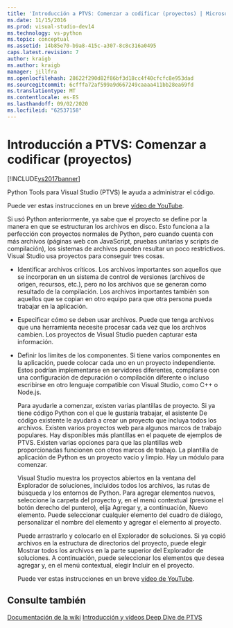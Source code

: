 ```yaml
---
title: 'Introducción a PTVS: Comenzar a codificar (proyectos) | Microsoft Docs'
ms.date: 11/15/2016
ms.prod: visual-studio-dev14
ms.technology: vs-python
ms.topic: conceptual
ms.assetid: 14b85e70-b9a8-415c-a307-8c8c316a0495
caps.latest.revision: 7
author: kraigb
ms.author: kraigb
manager: jillfra
ms.openlocfilehash: 28622f290d82f86bf3d18cc4f40cfcfc8e953dad
ms.sourcegitcommit: 6cfffa72af599a9d667249caaaa411bb28ea69fd
ms.translationtype: MT
ms.contentlocale: es-ES
ms.lasthandoff: 09/02/2020
ms.locfileid: "62537158"
---
```

# <a name="getting-started-with-ptvs-start-coding-projects"></a>Introducción a PTVS: Comenzar a codificar (proyectos)
[!INCLUDE[vs2017banner](../includes/vs2017banner.md)]

Python Tools para Visual Studio (PTVS) le ayuda a administrar el código. 
 
 Puede ver estas instrucciones en un breve [vídeo de YouTube](https://www.youtube.com/watch?v=KHPoVpL7zHg&list=PLReL099Y5nRdLgGAdrb_YeTdEnd23s6Ff&index=2). 
 
 Si usó Python anteriormente, ya sabe que el proyecto se define por la manera en que se estructuran los archivos en disco. Esto funciona a la perfección con proyectos normales de Python, pero cuando cuenta con más archivos (páginas web con JavaScript, pruebas unitarias y scripts de compilación), los sistemas de archivos pueden resultar un poco restrictivos. Visual Studio usa proyectos para conseguir tres cosas. 
 
- Identificar archivos críticos. Los archivos importantes son aquellos que se incorporan en un sistema de control de versiones (archivos de origen, recursos, etc.), pero no los archivos que se generan como resultado de la compilación. Los archivos importantes también son aquellos que se copian en otro equipo para que otra persona pueda trabajar en la aplicación. 
 
- Especificar cómo se deben usar archivos. Puede que tenga archivos que una herramienta necesite procesar cada vez que los archivos cambien. Los proyectos de Visual Studio pueden capturar esta información. 
 
- Definir los límites de los componentes. Si tiene varios componentes en la aplicación, puede colocar cada uno en un proyecto independiente. Estos podrían implementarse en servidores diferentes, compilarse con una configuración de depuración o compilación diferente o incluso escribirse en otro lenguaje compatible con Visual Studio, como C++ o Node.js. 
 
  Para ayudarle a comenzar, existen varias plantillas de proyecto. Si ya tiene código Python con el que le gustaría trabajar, el asistente De código existente le ayudará a crear un proyecto que incluya todos los archivos. Existen varios proyectos web para algunos marcos de trabajo populares. Hay disponibles más plantillas en el paquete de ejemplos de PTVS. Existen varias opciones para que las plantillas web proporcionadas funcionen con otros marcos de trabajo. La plantilla de aplicación de Python es un proyecto vacío y limpio. Hay un módulo para comenzar. 
 
  Visual Studio muestra los proyectos abiertos en la ventana del Explorador de soluciones, incluidos todos los archivos, las rutas de búsqueda y los entornos de Python. Para agregar elementos nuevos, seleccione la carpeta del proyecto y, en el menú contextual (presione el botón derecho del puntero), elija Agregar y, a continuación, Nuevo elemento. Puede seleccionar cualquier elemento del cuadro de diálogo, personalizar el nombre del elemento y agregar el elemento al proyecto. 
 
  Puede arrastrarlo y colocarlo en el Explorador de soluciones. Si ya copió archivos en la estructura de directorios del proyecto, puede elegir Mostrar todos los archivos en la parte superior del Explorador de soluciones. A continuación, puede seleccionar los elementos que desea agregar y, en el menú contextual, elegir Incluir en el proyecto. 
 
  Puede ver estas instrucciones en un breve [vídeo de YouTube](https://www.youtube.com/watch?v=KHPoVpL7zHg&list=PLReL099Y5nRdLgGAdrb_YeTdEnd23s6Ff&index=2). 
 
## <a name="see-also"></a>Consulte también 
 [Documentación de la wiki](https://github.com/Microsoft/PTVS/wiki/Projects) [Introducción y vídeos Deep Dive de PTVS](https://www.youtube.com/playlist?list=PLReL099Y5nRdLgGAdrb_YeTdEnd23s6Ff)
